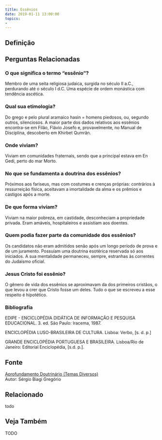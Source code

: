 ```yaml
---
title: Essênios
date: 2019-01-11 13:00:00
topics: 
- 
---
```


## Definição


## Perguntas Relacionadas

### O que significa o termo “essênio”?
Membro de uma seita religiosa judaica, surgida no século II a.C.,
perdurando até o século I d.C. Uma espécie de ordem monástica com
tendência ascética.

### Qual sua etimologia?
Do grego e pelo plural aramaico hasin = homens piedosos, ou, segundo
outros, silenciosos. A maior parte dos dados relativos aos essênios
encontra-se em Filão, Flávio Josefo e, provavelmente, no Manual de
Disciplina, descoberto em Khirbet Qumrân.

### Onde viviam?
Viviam em comunidades fraternais, sendo que a principal estava em En
Gedi, perto do mar Morto.

### No que se fundamenta a doutrina dos essênios?
Próximos aos fariseus, mas com costumes e crenças próprias: contrários à
ressurreição física, aceitavam a imortalidade da alma e os prêmios e
castigos após a morte.

### De que forma viviam?
Viviam na maior pobreza, em castidade, desconheciam a propriedade
privada. Eram amáveis, hospitaleiros e assistiam aos doentes.

### Quem podia fazer parte da comunidade dos essênios?
Os candidatos não eram admitidos senão após um longo período de prova e
de um juramento. Possuíam uma doutrina esotérica reservada só aos
iniciados. A sua mentalidade permaneceu, sempre, estranhas às correntes
do Judaísmo oficial.
### Jesus Cristo foi essênio?
O gênero de vida dos essênios se aproximavam da dos primeiros cristãos,
o que levou a crer que Cristo fosse um deles. Tudo o que se escreveu a
esse respeito é hipotético.

### Bibliografia
EDIPE - ENCICLOPÉDIA DIDÁTICA DE INFORMAÇÃO E PESQUISA EDUCACIONAL. 3.
ed. São Paulo: Iracema, 1987.

ENCICLOPÉDIA LUSO-BRASILEIRA DE CULTURA. Lisboa: Verbo, \[s. d. p.\]

GRANDE ENCICLOPÉDIA PORTUGUESA E BRASILEIRA. Lisboa/Rio de Janeiro:
Editorial Enciclopédia, \[s.d. p.\].

## Fonte
[Aprofundamento Doutrinário (Temas Diversos)](https://sites.google.com/view/aprofundamentodoutrinario/essênios)  
Autor: Sérgio Biagi Gregório



## Relacionado
todo

## Veja Também
TODO


